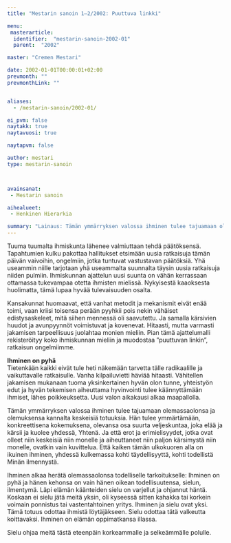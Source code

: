 ```yaml
---
title: "Mestarin sanoin 1–2/2002: Puuttuva linkki"

menu:
 masterarticle:
  identifier:  "mestarin-sanoin-2002-01"
  parent:  "2002"

master: "Cremen Mestari"

date: 2002-01-01T00:00:01+02:00
prevmonth: ""
prevmonthLink: ""


aliases:
  - /mestarin-sanoin/2002-01/

ei_pvm: false
naytakk: true
naytavuosi: true

naytapvm: false

author: mestari
type: mestarin-sanoin



avainsanat:
 - Mestarin sanoin

aihealueet:
 - Henkinen Hierarkia

summary: "Lainaus: Tämän ymmärryksen valossa ihminen tulee tajuamaan olemassaolonsa ja olemuksensa kannalta keskeisiä totuuksia. Hän tulee ymmärtämään, konkreettisena kokemuksena, olevansa osa suurta veljeskuntaa, joka elää ja kärsii ja kuolee yhdessä, Yhtenä."
---
```

<p>Tuuma tuumalta ihmiskunta lähenee valmiuttaan tehdä päätöksensä. Tapahtumien kulku pakottaa hallitukset etsimään uusia ratkaisuja tämän päivän vaivoihin, ongelmiin, jotka tuntuvat vastustavan päätöksiä. Yhä useammin niille tarjotaan yhä useammalta suunnalta täysin uusia ratkaisuja niiden pulmiin. Ihmiskunnan ajattelun uusi suunta on vähän kerrassaan ottamassa tukevampaa otetta ihmisten mielissä. Nykyisestä kaaoksesta huolimatta, tämä lupaa hyvää tulevaisuuden osalta.</p>
<p>Kansakunnat huomaavat, että vanhat metodit ja mekanismit eivät enää toimi, vaan kriisi toisensa perään pyyhkii pois nekin vähäiset edistysaskeleet, mitä siihen mennessä oli saavutettu. Ja samalla kärsivien huudot ja avunpyynnöt voimistuvat ja kovenevat. Hitaasti, mutta varmasti jakamisen tarpeellisuus juolahtaa monien mieliin. Pian tämä ajattelumalli rekisteröityy koko ihmiskunnan mieliin ja muodostaa &#8221;puuttuvan linkin&#8221;, ratkaisun ongelmiimme.</p>
<p><strong>Ihminen on pyhä</strong><br />
Tietenkään kaikki eivät tule heti näkemään tarvetta tälle radikaalille ja vaikuttavalle ratkaisulle. Vanha kilpailuvietti häviää hitaasti. Vähitellen jakamisen mukanaan tuoma yksinkertainen hyvän olon tunne, yhteistyön edut ja hyvän tekemisen aiheuttama hyvinvointi tulee käännyttämään ihmiset, lähes poikkeuksetta. Uusi valon aikakausi alkaa maapallolla.</p>
<p>Tämän ymmärryksen valossa ihminen tulee tajuamaan olemassaolonsa ja olemuksensa kannalta keskeisiä totuuksia. Hän tulee ymmärtämään, konkreettisena kokemuksena, olevansa osa suurta veljeskuntaa, joka elää ja kärsii ja kuolee yhdessä, Yhtenä. Ja että erot ja erimielisyydet, jotka ovat olleet niin keskeisiä niin monelle ja aiheuttaneet niin paljon kärsimystä niin monelle, ovatkin vain kuvittelua. Että kaiken tämän ulkokuoren alla on ikuinen ihminen, yhdessä kulkemassa kohti täydellisyyttä, kohti todellistä Minän ilmennystä.</p>
<p>Ihminen alkaa herätä olemassaolonsa todelliselle tarkoitukselle: Ihminen on pyhä ja hänen kehonsa on vain hänen oikean todellisuutensa, sielun, ilmentymä. Läpi elämän käänteiden sielu on varjellut ja ohjannut häntä. Koskaan ei sielu jätä meitä yksin, oli kyseessä sitten kahakka tai korkein voimain ponnistus tai vastentahtoinen yritys. Ihminen ja sielu ovat yksi. Tämä totuus odottaa ihmistä löytäjäkseen. Sielu odottaa tätä valkeutta koittavaksi. Ihminen on elämän oppimatkansa illassa.</p>
<p>Sielu ohjaa meitä tästä eteenpäin korkeammalle ja selkeämmälle polulle.</p>